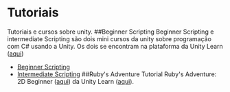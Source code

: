 # Tutoriais
Tutoriais e cursos sobre unity.
##Beginner Scripting
Beginner Scripting e intermediate Scripting são dois mini cursos da unity sobre programação com C# usando a Unity. Os dois se encontram na plataforma da Unity Learn ([aqui](https://learn.unity.com/))

* [Beginner Scripting](https://learn.unity.com/project/beginner-gameplay-scripting)
* [Intermediate Scripting](https://learn.unity.com/project/intermediate-gameplay-scripting)
##Ruby's Adventure
Tutorial Ruby's Adventure: 2D Beginner ([aqui](https://learn.unity.com/project/ruby-s-2d-rpg)) da Unity Learn ([aqui](https://learn.unity.com/)).